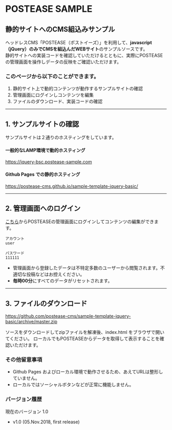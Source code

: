 # POSTEASE SAMPLE
## 静的サイトへのCMS組込みサンプル


ヘッドレスCMS「POSTEASE（ポストイーズ）」を利用して、**javascript（jQuery）のみでCMSを組込んだWEBサイト**のサンプルソースです。  
静的サイトへの実装コードを確認していただけるとともに、実際にPOSTEASEの管理画面を操作しデータの反映をご確認いただけます。

### このページから以下のことができます。 

1. 静的サイト上で動的コンテンツが動作するサンプルサイトの確認
2. 管理画面にログインしコンテンツを編集
3. ファイルのダウンロード、実装コードの確認



---


## 1. サンプルサイトの確認

サンプルサイトは２通りのホスティングをしています。

#### 一般的なLAMP環境で動的ホスティング

https://jquery-bsc.postease-sample.com

#### Github Pages での静的ホスティング

https://postease-cms.github.io/sample-template-jquery-basic/



---


## 2. 管理画面へのログイン

[こちら](https://manage.postease-sample.com)からPOSTEASEの管理画面にログインしてコンテンツの編集ができます。  

```
アカウント
user

パスワード
111111
```

- 管理画面から登録したデータは不特定多数のユーザーから閲覧されます。不適切な投稿などはお控えください。  
- **毎時00分**にすべてのデータがリセットされます。


---


## 3. ファイルのダウンロード

https://github.com/postease-cms/sample-template-jquery-basic/archive/master.zip

ソースをダウンロードしてzipファイルを解凍後、index.html をブラウザで開いてください。
ローカルでもPOSTEASEからデータを取得して表示することを確認いただけます。


### その他留意事項

- Github Pages およびローカル環境で動作させるため、あえてURLは整形していません。
- ローカルではソーシャルボタンなどが正常に機能しません。


### バージョン履歴
現在のバージョン 1.0

- v1.0 (05.Nov.2018, first release)
